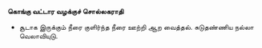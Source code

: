 **கொங்கு வட்டார வழக்குச் சொல்லகராதி**
- சூடாக இருக்கும் நீரை குளிர்ந்த நீரை ஊற்றி ஆற வைத்தல். சுடுதண்ணிய நல்லா வெலாவியுடு.


